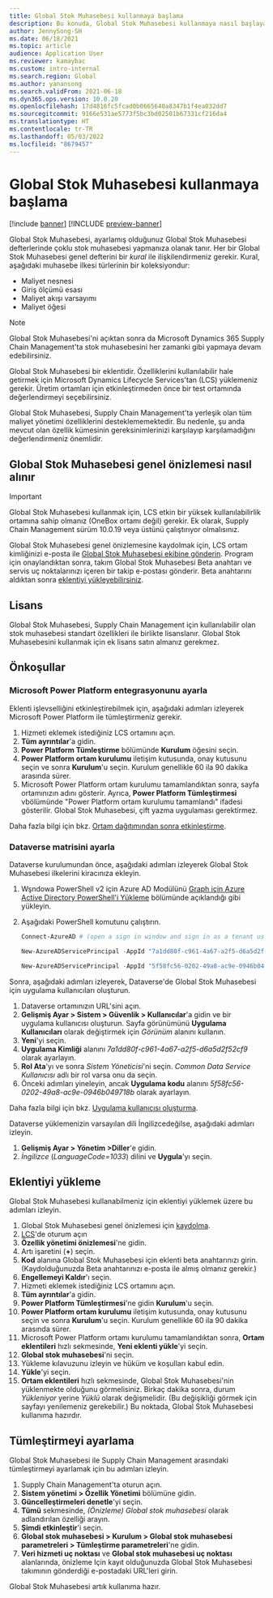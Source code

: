 ```yaml
---
title: Global Stok Muhasebesi kullanmaya başlama
description: Bu konuda, Global Stok Muhasebesi kullanmaya nasıl başlayabileceğiniz açıklanmaktadır.
author: JennySong-SH
ms.date: 06/18/2021
ms.topic: article
audience: Application User
ms.reviewer: kamaybac
ms.custom: intro-internal
ms.search.region: Global
ms.author: yanansong
ms.search.validFrom: 2021-06-18
ms.dyn365.ops.version: 10.0.20
ms.openlocfilehash: 17d4816fc5fcad0b0665640a8347b1f4ea032dd7
ms.sourcegitcommit: 9166e531ae5773f5bc3bd02501b67331cf216da4
ms.translationtype: HT
ms.contentlocale: tr-TR
ms.lasthandoff: 05/03/2022
ms.locfileid: "8679457"
---
```

# <a name="get-started-with-global-inventory-accounting"></a>Global Stok Muhasebesi kullanmaya başlama

[!include [banner](../includes/banner.md)]
[!INCLUDE [preview-banner](../includes/preview-banner.md)]
<!--KFM: Preview until 4/30/2022 -->

Global Stok Muhasebesi, ayarlamış olduğunuz Global Stok Muhasebesi defterlerinde çoklu stok muhasebesi yapmanıza olanak tanır. Her bir Global Stok Muhasebesi genel defterini bir *kural* ile ilişkilendirmeniz gerekir. Kural, aşağıdaki muhasebe ilkesi türlerinin bir koleksiyondur:

- Maliyet nesnesi
- Giriş ölçümü esası
- Maliyet akışı varsayımı
- Maliyet öğesi

> [!NOTE]
> Global Stok Muhasebesi'ni açıktan sonra da Microsoft Dynamics 365 Supply Chain Management'ta stok muhasebesini her zamanki gibi yapmaya devam edebilirsiniz.

Global Stok Muhasebesi bir eklentidir. Özelliklerini kullanılabilir hale getirmek için Microsoft Dynamics Lifecycle Services'tan (LCS) yüklemeniz gerekir. Üretim ortamları için etkinleştirmeden önce bir test ortamında değerlendirmeyi seçebilirsiniz.

Global Stok Muhasebesi, Supply Chain Management'ta yerleşik olan tüm maliyet yönetimi özelliklerini desteklememektedir. Bu nedenle, şu anda mevcut olan özellik kümesinin gereksinimlerinizi karşılayıp karşılamadığını değerlendirmeniz önemlidir.

## <a name="how-to-get-the-global-inventory-accounting-public-preview"></a><a name="sign-up"></a>Global Stok Muhasebesi genel önizlemesi nasıl alınır

> [!IMPORTANT]
> Global Stok Muhasebesi kullanmak için, LCS etkin bir yüksek kullanılabilirlik ortamına sahip olmanız (OneBox ortamı değil) gerekir. Ek olarak, Supply Chain Management sürüm 10.0.19 veya üstünü çalıştırıyor olmalısınız.

Global Stok Muhasebesi genel önizlemesine kaydolmak için, LCS ortam kimliğinizi e-posta ile [Global Stok Muhasebesi ekibine gönderin](mailto:GlobalInvAccount@microsoft.com). Program için onaylandıktan sonra, takım Global Stok Muhasebesi Beta anahtarı ve servis uç noktalarınızı içeren bir takip e-postası gönderir. Beta anahtarını aldıktan sonra [eklentiyi yükleyebilirsiniz](#install).

## <a name="licensing"></a>Lisans

Global Stok Muhasebesi, Supply Chain Management için kullanılabilir olan stok muhasebesi standart özellikleri ile birlikte lisanslanır. Global Stok Muhasebesini kullanmak için ek lisans satın almanız gerekmez.

## <a name="prerequisites"></a>Önkoşullar

### <a name="set-up-microsoft-power-platform-integration"></a>Microsoft Power Platform entegrasyonunu ayarla

Eklenti işlevselliğini etkinleştirebilmek için, aşağıdaki adımları izleyerek Microsoft Power Platform ile tümleştirmeniz gerekir.

1. Hizmeti eklemek istediğiniz LCS ortamını açın.
1. **Tüm ayrıntılar**'a gidin.
1. **Power Platform Tümleştirme** bölümünde **Kurulum** öğesini seçin.
1. **Power Platform ortam kurulumu** iletişim kutusunda, onay kutusunu seçin ve sonra **Kurulum**'u seçin. Kurulum genellikle 60 ila 90 dakika arasında sürer.
1. Microsoft Power Platform ortam kurulumu tamamlandıktan sonra, sayfa ortamınızın adını gösterir. Ayrıca, **Power Platform Tümleştirmesi** vbölümünde "Power Platform ortam kurulumu tamamlandı" ifadesi gösterilir. Global Stok Muhasebesi, çift yazma uygulaması gerektirmez.

Daha fazla bilgi için bkz. [Ortam dağıtımından sonra etkinleştirme](../../fin-ops-core/dev-itpro/power-platform/enable-power-platform-integration.md#enable-after-deploy).

### <a name="set-up-dataverse"></a>Dataverse matrisini ayarla

Dataverse kurulumundan önce, aşağıdaki adımları izleyerek Global Stok Muhasebesi ilkelerini kiracınıza ekleyin.

1. Wşndowa PowerShell v2 için Azure AD Modülünü [Graph için Azure Active Directory PowerShell'i Yükleme](/powershell/azure/active-directory/install-adv2) bölümünde açıklandığı gibi yükleyin.
1. Aşağıdaki PowerShell komutunu çalıştırın.

    ```powershell
    Connect-AzureAD # (open a sign in window and sign in as a tenant user)

    New-AzureADServicePrincipal -AppId "7a1dd80f-c961-4a67-a2f5-d6a5d2f52cf9" -DisplayName "d365-scm-costaccountingservice"

    New-AzureADServicePrincipal -AppId "5f58fc56-0202-49a8-ac9e-0946b049718b" -DisplayName "d365-scm-operationdataservice"
    ```

Sonra, aşağıdaki adımları izleyerek, Dataverse'de Global Stok Muhasebesi için uygulama kullanıcıları oluşturun.

1. Dataverse ortamınızın URL'sini açın.
1. **Gelişmiş Ayar \> Sistem \> Güvenlik \> Kullanıcılar**'a gidin ve bir uygulama kullanıcısı oluşturun. Sayfa görünümünü **Uygulama Kullanıcıları** olarak değiştirmek için *Görünüm* alanını kullanın.
1. **Yeni**'yi seçin.
1. **Uygulama Kimliği** alanını *7a1dd80f-c961-4a67-a2f5-d6a5d2f52cf9* olarak ayarlayın.
1. **Rol Ata**'yı ve sonra *Sistem Yöneticisi*'ni seçin. *Common Data Service Kullanıcısı* adlı bir rol varsa onu da seçin.
1. Önceki adımları yineleyin, ancak **Uygulama kodu** alanını *5f58fc56-0202-49a8-ac9e-0946b049718b* olarak ayarlayın.

Daha fazla bilgi için bkz. [Uygulama kullanıcısı oluşturma](/power-platform/admin/create-users-assign-online-security-roles#create-an-application-user).

Dataverse yüklemenizin varsayılan dili İngilizcedeğilse, aşağıdaki adımları izleyin.

1. **Gelişmiş Ayar \> Yönetim \>Diller**'e gidin.
1. *İngilizce* (*LanguageCode=1033*) dilini ve **Uygula**'yı seçin.

## <a name="install-the-add-in"></a><a name="install"></a>Eklentiyi yükleme

Global Stok Muhasebesi kullanabilmeniz için eklentiyi yüklemek üzere bu adımları izleyin.

1. Global Stok Muhasebesi genel önizlemesi için [kaydolma](#sign-up).
1. [LCS](https://lcs.dynamics.com/Logon/Index)'de oturum açın
1. **Özellik yönetimi önizlemesi**'ne gidin.
1. Artı işaretini (**+**) seçin.
1. **Kod** alanına Global Stok Muhasebesi için eklenti beta anahtarınızı girin. (Kaydolduğunuzda Beta anahtarınızı e-posta ile almış olmanız gerekir.)
1. **Engellemeyi Kaldır**'ı seçin.
1. Hizmeti eklemek istediğiniz LCS ortamını açın.
1. **Tüm ayrıntılar**'a gidin.
1. **Power Platform Tümleştirmesi**'ne gidin **Kurulum**'u seçin.
1. **Power Platform ortam kurulumu** iletişim kutusunda, onay kutusunu seçin ve sonra **Kurulum**'u seçin. Kurulum genellikle 60 ila 90 dakika arasında sürer.
1. Microsoft Power Platform ortamı kurulumu tamamlandıktan sonra, **Ortam eklentileri** hızlı sekmesinde, **Yeni eklenti yükle**'yi seçin.
1. **Global stok muhasebesi**'ni seçin.
1. Yükleme kılavuzunu izleyin ve hüküm ve koşulları kabul edin.
1. **Yükle**'yi seçin.
1. **Ortam eklentileri** hızlı sekmesinde, Global Stok Muhasebesi'nin yüklenmekte olduğunu görmelisiniz. Birkaç dakika sonra, durum *Yükleniyor* yerine *Yüklü* olarak değişmelidir. (Bu değişikliği görmek için sayfayı yenilemeniz gerekebilir.) Bu noktada, Global Stok Muhasebesi kullanıma hazırdır.

## <a name="set-up-the-integration"></a>Tümleştirmeyi ayarlama

Global Stok Muhasebesi ile Supply Chain Management arasındaki tümleştirmeyi ayarlamak için bu adımları izleyin.

1. Supply Chain Management'ta oturun açın.
1. **Sistem yönetimi \> Özellik Yönetimi** bölümüne gidin.
1. **Güncelleştirmeleri denetle**'yi seçin.
1. **Tümü** sekmesinde, *(Önizleme) Global stok muhasebesi* olarak adlandırılan özelliği arayın.
1. **Şimdi etkinleştir**'i seçin.
1. **Global stok muhasebesi \> Kurulum \> Global stok muhasebesi parametreleri \> Tümleştirme parametreleri**'ne gidin.
1. **Veri hizmeti uç noktası** ve **Global stok muhasebesi uç noktası** alanlarında, önizleme Için kayıt olduğunuzda Global Stok Muhasebesi takımının gönderdiği e-postadaki URL'leri girin.

Global Stok Muhasebesi artık kullanıma hazır.

